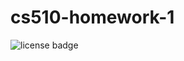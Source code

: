 # cs510-homework-1

![license badge](https://img.shields.io/github/license/shahleon/cs510-homework-1)
